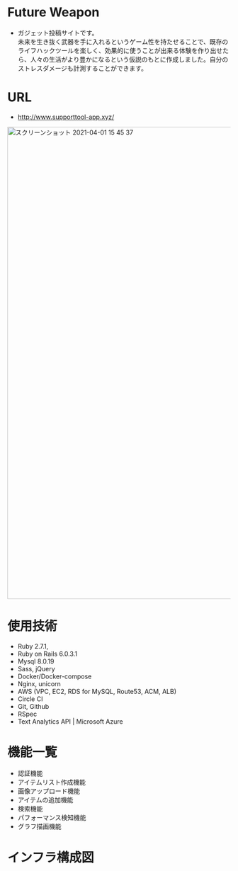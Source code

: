 # Future Weapon
- ガジェット投稿サイトです。  
未来を生き抜く武器を手に入れるというゲーム性を持たせることで、既存のライフハックツールを楽しく、効果的に使うことが出来る体験を作り出せたら、人々の生活がより豊かになるという仮説のもとに作成しました。自分のストレスダメージも計測することができます。

# URL
- http://www.supporttool-app.xyz/

<img width="1067" alt="スクリーンショット 2021-04-01 15 45 37" src="https://user-images.githubusercontent.com/44368100/113254533-ac4e6000-9301-11eb-8042-d44e0390df09.png">

# 使用技術
- Ruby 2.7.1, 
- Ruby on Rails 6.0.3.1
- Mysql 8.0.19
- Sass, jQuery
- Docker/Docker-compose
- Nginx, unicorn
- AWS (VPC, EC2, RDS for MySQL, Route53, ACM, ALB)
- Circle CI
- Git, Github
- RSpec
- Text Analytics API | Microsoft Azure

# 機能一覧
- 認証機能
- アイテムリスト作成機能
- 画像アップロード機能
- アイテムの追加機能
- 検索機能
- パフォーマンス検知機能
- グラフ描画機能

# インフラ構成図





